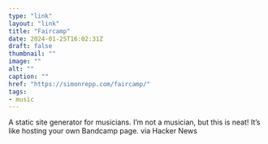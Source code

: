 ```yaml
---
type: "link"
layout: "link"
title: "Faircamp"
date: 2024-01-25T16:02:31Z
draft: false
thumbnail: ""
image: ""
alt: ""
caption: ""
href: "https://simonrepp.com/faircamp/"
tags:
- music
---
```


A static site generator for musicians. I’m not a musician, but this is neat! It’s like hosting your own Bandcamp page. via Hacker News
